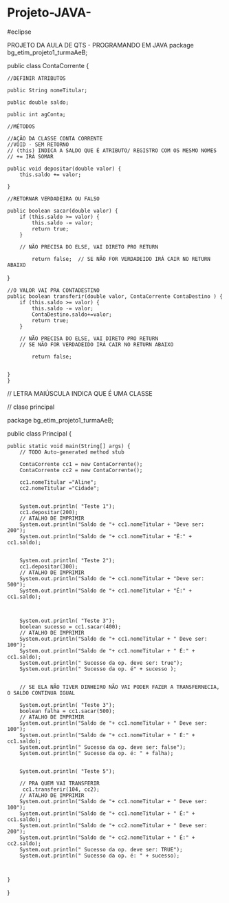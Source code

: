 # Projeto-JAVA-

#eclipse 

PROJETO DA AULA DE QTS - PROGRAMANDO EM JAVA
package bg_etim_projeto1_turmaAeB;

public class ContaCorrente {

	//DEFINIR ATRIBUTOS 
	
	public String nomeTitular;
	
	public double saldo;
	
	public int agConta;
	
	//MÉTODOS 
	
	//AÇÃO DA CLASSE CONTA CORRENTE 
	//VOID - SEM RETORNO 
	// (this) INDICA A SALDO QUE É ATRIBUTO/ REGISTRO COM OS MESMO NOMES 
	// += IRÁ SOMAR 
	
	public void depositar(double valor) {
		this.saldo += valor;
		
	}
	
	//RETORNAR VERDADEIRA OU FALSO 
	
	public boolean sacar(double valor) {
		if (this.saldo >= valor) {
			this.saldo -= valor;
			return true;
		}
		
		// NÃO PRECISA DO ELSE, VAI DIRETO PRO RETURN 

			return false;  // SE NÃO FOR VERDADEIDO IRÁ CAIR NO RETURN ABAIXO 
		
	
}
 
	
	//O VALOR VAI PRA CONTADESTINO 
	public boolean transferir(double valor, ContaCorrente ContaDestino ) {
		if (this.saldo >= valor) {
			this.saldo -= valor;
			ContaDestino.saldo+=valor;
			return true;
		}
		
		// NÃO PRECISA DO ELSE, VAI DIRETO PRO RETURN 
		// SE NÃO FOR VERDADEIDO IRÁ CAIR NO RETURN ABAIXO 

			return false;  
		
		
	}
	}
	

// LETRA MAIÚSCULA INDICA QUE É UMA CLASSE 

// clase principal 


package bg_etim_projeto1_turmaAeB;

public class Principal {

	public static void main(String[] args) {
		// TODO Auto-generated method stub
		
		ContaCorrente cc1 = new ContaCorrente();
		ContaCorrente cc2 = new ContaCorrente();
		
		cc1.nomeTitular ="Aline";
		cc2.nomeTitular ="Cidade";

		
		System.out.println( "Teste 1");
		cc1.depositar(200);
		// ATALHO DE IMPRIMIR 
		System.out.println("Saldo de "+ cc1.nomeTitular + "Deve ser: 200");
		System.out.println("Saldo de "+ cc1.nomeTitular + "É:" + cc1.saldo);

		
		System.out.println( "Teste 2");
		cc1.depositar(300);
		// ATALHO DE IMPRIMIR 
		System.out.println("Saldo de "+ cc1.nomeTitular + "Deve ser: 500");
		System.out.println("Saldo de "+ cc1.nomeTitular + "É:" + cc1.saldo);
		
	
		
		System.out.println( "Teste 3");
		boolean sucesso = cc1.sacar(400);
		// ATALHO DE IMPRIMIR 
		System.out.println("Saldo de "+ cc1.nomeTitular + " Deve ser: 100");
		System.out.println("Saldo de "+ cc1.nomeTitular + " É:" + cc1.saldo);
		System.out.println(" Sucesso da op. deve ser: true");
		System.out.println(" Sucesso da op. é" + sucesso );
		
		
		// SE ELA NÃO TIVER DINHEIRO NÃO VAI PODER FAZER A TRANSFERNECIA, O SALDO CONTINUA IGUAL  
		
		System.out.println( "Teste 3");
		boolean falha = cc1.sacar(500);
		// ATALHO DE IMPRIMIR 
		System.out.println("Saldo de "+ cc1.nomeTitular + " Deve ser: 100");
		System.out.println("Saldo de "+ cc1.nomeTitular + " É:" + cc1.saldo);
		System.out.println(" Sucesso da op. deve ser: false");
		System.out.println(" Sucesso da op. é: " + falha);
		
		
		System.out.println( "Teste 5");
		
		// PRA QUEM VAI TRANSFERIR
		 cc1.transferir(104, cc2);
		// ATALHO DE IMPRIMIR 
		System.out.println("Saldo de "+ cc1.nomeTitular + " Deve ser: 100");
		System.out.println("Saldo de "+ cc1.nomeTitular + " É:" + cc1.saldo);
		System.out.println("Saldo de "+ cc2.nomeTitular + " Deve ser: 200");
		System.out.println("Saldo de "+ cc2.nomeTitular + " É:" + cc2.saldo);
		System.out.println(" Sucesso da op. deve ser: TRUE");
		System.out.println(" Sucesso da op. é: " + sucesso);
		
		

	}

}

